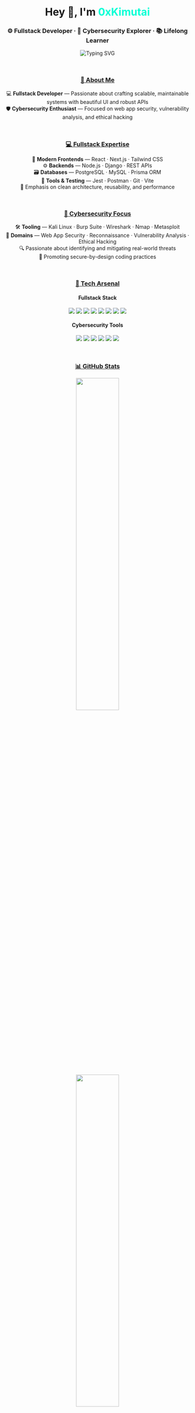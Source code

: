 <h1 align="center">Hey 👋, I'm <span style="color:#00ffd5;"><b>0xKimutai</b></span></h1>
<h3 align="center">⚙️ Fullstack Developer · 🔐 Cybersecurity Explorer · 📚 Lifelong Learner</h3>

<p align="center">
  <img src="https://readme-typing-svg.demolab.com?font=Fira+Code&size=22&pause=1000&center=true&vCenter=true&width=550&lines=Building+clean+code+with+purpose.;Breaking+things+to+understand+them.;Security-first+thinking+in+development.;Fullstack+%2B+Cybersecurity+is+my+lane." alt="Typing SVG" />
</p>

<br/>

<h3 align="center"><u>🧠 About Me</u></h3>

<p align="center">
💻 <strong>Fullstack Developer</strong> — Passionate about crafting scalable, maintainable systems with beautiful UI and robust APIs  
<br/>🛡️ <strong>Cybersecurity Enthusiast</strong> — Focused on web app security, vulnerability analysis, and ethical hacking  
</p>

<br/>

<h3 align="center"><u>💻 Fullstack Expertise</u></h3>

<p align="center">
🚀 <b>Modern Frontends</b> — React · Next.js · Tailwind CSS  
<br/>⚙️ <b>Backends</b> — Node.js · Django · REST APIs  
<br/>🗃️ <b>Databases</b> — PostgreSQL · MySQL · Prisma ORM  
<br/>🧪 <b>Tools & Testing</b> — Jest · Postman · Git · Vite  
<br/>🧠 Emphasis on clean architecture, reusability, and performance
</p>

<br/>

<h3 align="center"><u>🔐 Cybersecurity Focus</u></h3>

<p align="center">
🛠️ <b>Tooling</b> — Kali Linux · Burp Suite · Wireshark · Nmap · Metasploit  
<br/>🎯 <b>Domains</b> — Web App Security · Reconnaissance · Vulnerability Analysis · Ethical Hacking  
<br/>🔍 Passionate about identifying and mitigating real-world threats  
<br/>🔐 Promoting secure-by-design coding practices
</p>

<br/>

<h3 align="center"><u>🧰 Tech Arsenal</u></h3>

<h4 align="center">Fullstack Stack</h4>
<p align="center">
  <img src="https://img.shields.io/badge/-TypeScript-3178C6?logo=typescript&logoColor=white&style=flat" />
  <img src="https://img.shields.io/badge/-React-61DAFB?logo=react&logoColor=black&style=flat" />
  <img src="https://img.shields.io/badge/-Next.js-000000?logo=next.js&logoColor=white&style=flat" />
  <img src="https://img.shields.io/badge/-Node.js-339933?logo=node.js&logoColor=white&style=flat" />
  <img src="https://img.shields.io/badge/-Python-3776AB?logo=python&logoColor=white&style=flat" />
  <img src="https://img.shields.io/badge/-Django-092E20?logo=django&logoColor=white&style=flat" />
  <img src="https://img.shields.io/badge/-PostgreSQL-336791?logo=postgresql&logoColor=white&style=flat" />
  <img src="https://img.shields.io/badge/-TailwindCSS-38B2AC?logo=tailwind-css&logoColor=white&style=flat" />
</p>

<h4 align="center">Cybersecurity Tools</h4>
<p align="center">
  <img src="https://img.shields.io/badge/-Linux-FCC624?logo=linux&logoColor=black&style=flat" />
  <img src="https://img.shields.io/badge/-Kali%20Linux-268BEE?logo=kalilinux&logoColor=white&style=flat" />
  <img src="https://img.shields.io/badge/-Burp%20Suite-FF6600?logo=burpsuite&logoColor=white&style=flat" />
  <img src="https://img.shields.io/badge/-Nmap-00457C?style=flat" />
  <img src="https://img.shields.io/badge/-Wireshark-1679A7?logo=wireshark&logoColor=white&style=flat" />
  <img src="https://img.shields.io/badge/-Metasploit-000?style=flat" />
</p>

<br/>

<h3 align="center"><u>📊 GitHub Stats</u></h3>

<p align="center">
  <img src="https://github-readme-stats.vercel.app/api?username=0xKimutai&show_icons=true&theme=tokyonight&hide_title=true" width="48%" />
</p>

<p align="center">
  <img src="https://github-readme-streak-stats.herokuapp.com/?user=0xKimutai&theme=tokyonight" width="48%" />
</p>

<p align="center">
  <img src="https://github-readme-stats.vercel.app/api/top-langs/?username=0xKimutai&layout=compact&theme=tokyonight" width="50%" />
</p>

<br/>

<h3 align="center"><u>💛 Favorite Stack</u></h3>

<p align="center">
  <img src="https://img.shields.io/badge/JavaScript-F7DF1E?style=for-the-badge&logo=javascript&logoColor=black" />
  <img src="https://img.shields.io/badge/Python-3776AB?style=for-the-badge&logo=python&logoColor=white" />
  <img src="https://img.shields.io/badge/TypeScript-3178C6?style=for-the-badge&logo=typescript&logoColor=white" />
</p>

<br/>

<h3 align="center"><u>📫 Connect With Me</u></h3>

<p align="center">
  <a href="mailto:tezKim414@gmail.com">
    <img src="https://img.shields.io/badge/-D14836?style=for-the-badge&logo=gmail&logoColor=white" alt="Email" />
  </a>
  &nbsp;&nbsp;
  <a href="https://x.com/royltyRvckyreal?s=08" target="_blank">
    <img src="https://img.shields.io/badge/-000000?style=for-the-badge&logo=x&logoColor=white" alt="X" />
  </a>
</p>

<br/>

<h3 align="center"><u>💬 Personal Quote</u></h3>

<p align="center"><em>
“Coding is more than logic — it’s poetry in syntax. Every line I write is a step closer to solving real-world problems.”  
<br/>— <strong>0xKimutai</strong>
</em></p>

<p align="center"><em>
“Security is not a product, it's a process.” — <strong>Bruce Schneier</strong>
</em></p>
